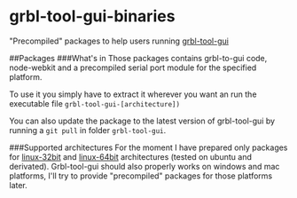 grbl-tool-gui-binaries
======================

"Precompiled" packages to help users running [grbl-tool-gui](https://github.com/bumblebeefr/grbl-tool-gui/)


##Packages
###What's in
Those packages contains grbl-to-gui code, node-webkit and a precompiled serial port module for the specified platform.

To use it you simply have to extract it wherever you want an run the executable file ``grbl-tool-gui-[architecture])``

You can also update the package to the latest version of grbl-tool-gui by running a ``git pull`` in folder ``grbl-tool-gui``.

###Supported architectures
For the moment I have prepared only packages for [linux-32bit](https://github.com/bumblebeefr/grbl-tool-gui-binaries/blob/master/grbl-tool-gui-i386.tar.gz?raw=true) and [linux-64bit](https://github.com/bumblebeefr/grbl-tool-gui-binaries/blob/master/grbl-tool-gui-i686.tar.gz?raw=true) architectures (tested on ubuntu and derivated). Grbl-tool-gui should also properly works on windows and mac platforms, I'll try to provide "precompiled" packages for those platforms later.
